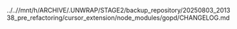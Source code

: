 ../..//mnt/h/ARCHIVE/.UNWRAP/STAGE2/backup_repository/20250803_201338_pre_refactoring/cursor_extension/node_modules/gopd/CHANGELOG.md